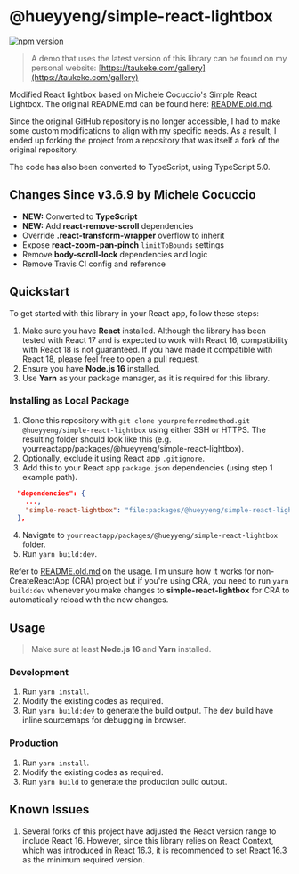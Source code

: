 # @hueyyeng/simple-react-lightbox

[![npm version](https://badge.fury.io/js/@hueyyeng%2Fsimple-react-lightbox.svg)](https://badge.fury.io/js/@hueyyeng%2Fsimple-react-lightbox)

> A demo that uses the latest version of this library can be found on my personal website: [https://taukeke.com/gallery](https://taukeke.com/gallery)

Modified React lightbox based on Michele Cocuccio's Simple React Lightbox. The original README.md can be found here: [README.old.md](README.old.md).

Since the original GitHub repository is no longer accessible, I had to make some custom modifications to align with my specific
needs. As a result, I ended up forking the project from a repository that was itself a fork of the original repository.

The code has also been converted to TypeScript, using TypeScript 5.0.

## Changes Since v3.6.9 by Michele Cocuccio

- **NEW:** Converted to **TypeScript**
- **NEW:** Add **react-remove-scroll** dependencies
- Override **.react-transform-wrapper** overflow to inherit
- Expose **react-zoom-pan-pinch** `limitToBounds` settings
- Remove **body-scroll-lock** dependencies and logic
- Remove Travis CI config and reference

## Quickstart

To get started with this library in your React app, follow these steps:

1. Make sure you have **React** installed. Although the library has been tested with React 17 and
   is expected to work with React 16, compatibility with React 18 is not guaranteed. If you have made
   it compatible with React 18, please feel free to open a pull request.
2. Ensure you have **Node.js 16** installed.
3. Use **Yarn** as your package manager, as it is required for this library.

### Installing as Local Package

1. Clone this repository with `git clone yourpreferredmethod.git @hueyyeng/simple-react-lightbox` using
   either SSH or HTTPS. The resulting folder should look like this (e.g. yourreactapp/packages/@hueyyeng/simple-react-lightbox).
2. Optionally, exclude it using React app `.gitignore`.
3. Add this to your React app `package.json` dependencies (using step 1 example path).

```json
  "dependencies": {
    ...,
    "simple-react-lightbox": "file:packages/@hueyyeng/simple-react-lightbox",
  },
```

4. Navigate to `yourreactapp/packages/@hueyyeng/simple-react-lightbox` folder.
5. Run `yarn build:dev`.

Refer to [README.old.md](README.old.md) on the usage. I'm unsure how it works for non-CreateReactApp (CRA) project
but if you're using CRA, you need to run `yarn build:dev` whenever you make changes to **simple-react-lightbox** for CRA
to automatically reload with the new changes.

## Usage

> Make sure at least **Node.js 16** and **Yarn** installed.

### Development

1. Run `yarn install`.
2. Modify the existing codes as required.
3. Run `yarn build:dev` to generate the build output. The dev build have inline sourcemaps for debugging in browser.

### Production

1. Run `yarn install`.
2. Modify the existing codes as required.
3. Run `yarn build` to generate the production build output.

## Known Issues

1. Several forks of this project have adjusted the React version range to include React 16. However,
   since this library relies on React Context, which was introduced in React 16.3, it is recommended
   to set React 16.3 as the minimum required version.
